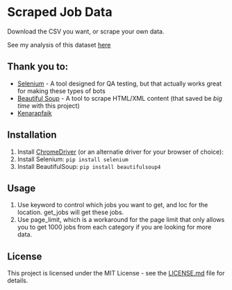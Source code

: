 # Scraped Job Data 
Download the CSV you want, or scrape your own data.

See my analysis of this dataset [here](https://www.kaggle.com/code/josephgutstadt/skills-for-a-data-scientist-analyst/notebook)

## Thank you to:

* [Selenium](https://selenium-python.readthedocs.io/) - A tool designed for QA testing, but that actually works great for making these types of bots
* [Beautiful Soup](https://www.crummy.com/software/BeautifulSoup/doc) - A tool to scrape HTML/XML content (that saved be *big time* with this project)
* [Kenarapfaik](https://github.com/arapfaik/scraping-glassdoor-selenium)

## Installation
1. Install [ChromeDriver](https://sites.google.com/a/chromium.org/chromedriver/) (or an alternatie driver for your browser of choice):
2. Install Selenium: `pip install selenium`
3. Install BeautifulSoup: `pip install beautifulsoup4`

## Usage
1. Use keyword to control which jobs you want to get, and loc for the location.  get_jobs will get these jobs.
2. Use page_limit, which is a workaround for the page limit that only allows you to get 1000 jobs from each category if you are looking for more data.


## License

This project is licensed under the MIT License - see the [LICENSE.md](https://github.com/harshibar/5-python-projects/blob/master/LICENSE) file for details.
